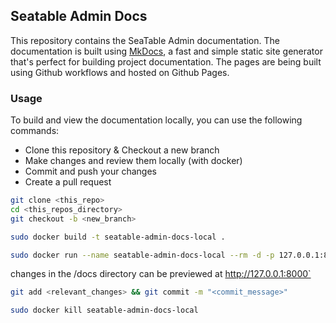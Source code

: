 ## Seatable Admin Docs

This repository contains the SeaTable Admin documentation. The documentation is built using [MkDocs](https://www.mkdocs.org/), a fast and simple static site generator that's perfect for building project documentation. The pages are being built using Github workflows and hosted on Github Pages.

### Usage

To build and view the documentation locally, you can use the following commands:

- Clone this repository & Checkout a new branch
- Make changes and review them locally (with docker)
- Commit and push your changes
- Create a pull request


```bash
git clone <this_repo>
cd <this_repos_directory>
git checkout -b <new_branch>
```
```bash
sudo docker build -t seatable-admin-docs-local .
```
```bash
sudo docker run --name seatable-admin-docs-local --rm -d -p 127.0.0.1:8000:8000 -v ${PWD}:/docs seatable-admin-docs-local
```
changes in the /docs directory can be previewed at http://127.0.0.1:8000`
```bash
git add <relevant_changes> && git commit -m "<commit_message>"
```
```bash
sudo docker kill seatable-admin-docs-local
```
